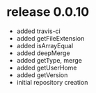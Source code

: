 # release 0.0.10
 * added travis-ci
 * added getFileExtension
 * added isArrayEqual
 * added deepMerge
 * added getType, merge
 * added getUserHome
 * added getVersion
 * initial repository creation
